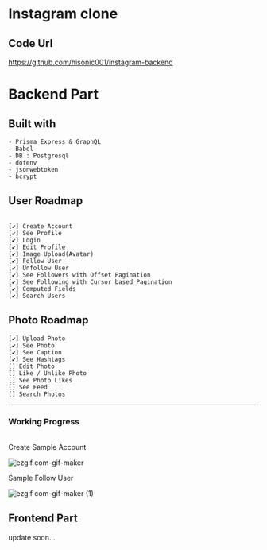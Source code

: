 # Instagram clone

## Code Url

https://github.com/hisonic001/instagram-backend

# Backend Part

## Built with

```
- Prisma Express & GraphQL
- Babel
- DB : Postgresql
- dotenv
- jsonwebtoken
- bcrypt
```

## User Roadmap

```

[✔] Create Account
[✔] See Profile
[✔] Login
[✔] Edit Profile
[✔] Image Upload(Avatar)
[✔] Follow User
[✔] Unfollow User
[✔] See Followers with Offset Pagination
[✔] See Following with Cursor based Pagination
[✔] Computed Fields
[✔] Search Users

```

## Photo Roadmap

```
[✔] Upload Photo
[✔] See Photo
[✔] See Caption
[✔] See Hashtags
[] Edit Photo
[] Like / Unlike Photo
[] See Photo Likes
[] See Feed
[] Search Photos

```

---

### Working Progress

<br>
Create Sample Account

![ezgif com-gif-maker](https://user-images.githubusercontent.com/40854017/137442167-fc150e88-fdc5-4a4d-b779-4f3dbb95a8ae.gif)

Sample Follow User

![ezgif com-gif-maker (1)](https://user-images.githubusercontent.com/40854017/137442140-1289ca4b-c117-47f4-95cf-db887967fc95.gif)

## **Frontend Part**

update soon...
